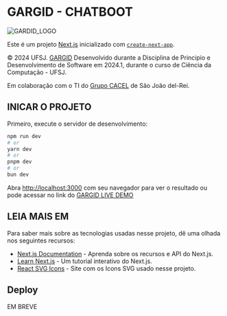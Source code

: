 # GARGID  - CHATBOOT

<img src="https://github.com/sidjr2/GARGID/blob/master/src/app/favicon.ico" alt="GARDID_LOGO">

Este é um projeto [Next.js](https://nextjs.org/) inicializado com [`create-next-app`](https://github.com/vercel/next.js/tree/canary/packages/create-next-app).

© 2024 UFSJ. [GARGID]() Desenvolvido durante a Disciplina de Principio e Desenvolvimento de Software em 2024.1, durante o curso de Ciência da Computação - UFSJ.

Em colaboração com o TI do [Grupo CACEL](https://grupocacel.com.br/) de São João del-Rei.

## INICAR O PROJETO

Primeiro, execute o servidor de desenvolvimento:

```bash
npm run dev
# or
yarn dev
# or
pnpm dev
# or
bun dev
```

Abra [http://localhost:3000](http://localhost:3000) com seu navegador para ver o resultado ou pode acessar no link do [GARGID LIVE DEMO]()


## LEIA MAIS EM

Para saber mais sobre as tecnologias usadas nesse projeto, dê uma olhada nos seguintes recursos:

- [Next.js Documentation](https://nextjs.org/docs) - Aprenda sobre os recursos e API do Next.js.
- [Learn Next.js](https://nextjs.org/learn) - Um tutorial interativo do Next.js.
- [React SVG Icons](https://reactsvgicons.com/) - Site com os Icons SVG usado nesse projeto.


## Deploy

EM BREVE
